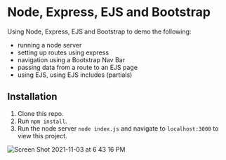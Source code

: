 # Node, Express, EJS and Bootstrap

Using Node, Express, EJS and Bootstrap to demo the following: 
* running a node server
* setting up routes using express
* navigation using a Bootstrap Nav Bar
* passing data from a route to an EJS page
* using EJS, using EJS includes (partials)

## Installation 

1. Clone this repo. 
2. Run `npm install`. 
3. Run the node server `node index.js` and navigate to `localhost:3000` to view this project. 


![Screen Shot 2021-11-03 at 6 43 16 PM](https://user-images.githubusercontent.com/1819208/140216250-c9311bbb-2102-4c6c-8fe9-869cc7dcf75c.png)
